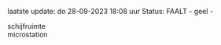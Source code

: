 laatste update: 
do 28-09-2023 18:08   uur 
Status: FAALT - geel - 
<div class="service Y">schijfruimte</div><div class="service Y">microstation</div>